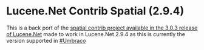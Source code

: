 # Lucene.Net Contrib Spatial (2.9.4)
This is a back port of the [spatial contrib project available in the 3.0.3 release of Lucene.Net](https://github.com/apache/lucenenet/tree/3.0.3/src/contrib/Spatial) made to work in Lucene.Net 2.9.4 as this is currently the version supported in [#Umbraco](https://github.com/umbraco/Umbraco-CMS)